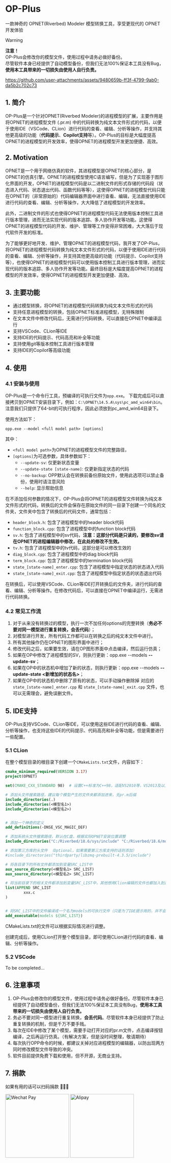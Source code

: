 # OP-Plus
一款神奇的 OPNET(Riverbed) Modeler 模型转换工具，享受更现代的 OPNET 开发体验

> [!WARNING]  
> **注意！**  
> OP-Plus会修改你的模型文件，使用过程中请务必做好备份。  
> 尽管软件本身已经提供了自动模型备份，但我们无法100%保证本工具没有Bug，**使用本工具带来的一切损失由使用人自行负责。**



https://github.com/user-attachments/assets/9480659b-ff3f-4799-9ab0-da5b2c702c73


## 1. 简介
OP-Plus是一个针对OPNET(Riverbed Modeler)的进程模型的扩展，主要作用是将OPNET的进程模型文件 (.pr.m) 中的代码转换为纯文本文件形式的代码，以便于使用IDE（VSCode、CLion）进行代码的查看、编辑、分析等操作，并支持其他更高级的功能（**代码提示**、**Copilot支持**等）。OP-Plus的目标是大幅度提高OPNET的进程模型的开发效率，使得OPNET的进程模型开发更加便捷、高效。


## 2. Motivation
OPNET是一个用于网络仿真的软件，其进程模型是OPNET的核心部分，是OPNET的仿真引擎。OPNET的进程模型使用C语言编写，但是为了实现基于图形化界面的开发，OPNET的进程模型代码是以二进制文件的形式存储的代码段（状态进入代码、状态退出代码、函数代码等等），这使得OPNET的进程模型代码只能在OPNET的（非常原始的）代码编辑器界面中进行查看、编辑，无法直接使用IDE进行代码的查看、编辑、分析等操作，大大降低了进程模型的开发效率。

此外，二进制文件的形式也使得OPNET的进程模型代码无法使用版本控制工具进行版本管理，进而无法实现代码的版本追踪、多人协作开发等功能。这使得OPNET的进程模型代码的开发、维护、管理等工作变得非常困难，大大落后于现代软件开发的标准。

为了能够更好地开发、维护、管理OPNET的进程模型代码，我开发了OP-Plus，将OPNET的进程模型代码转换为纯文本文件形式的代码，以便于使用IDE进行代码的查看、编辑、分析等操作，并支持其他更高级的功能（代码提示、Copilot支持等），也使得OPNET的进程模型代码可以使用版本控制工具进行版本管理，进而实现代码的版本追踪、多人协作开发等功能。最终目标是大幅度提高OPNET的进程模型的开发效率，使得OPNET的进程模型开发更加便捷、高效。

## 3. 主要功能
- 通过模型转换，将OPNET的进程模型代码转换为纯文本文件形式的代码
- 支持任意进程模型的转换，包括OPNET标准进程模型，无特殊限制
- 在文本文件中修改代码后，无需进行代码转换，可以直接在OPNET中编译运行
- 支持VSCode、CLion等IDE
- 支持IDE的代码提示、代码高亮和补全等功能
- 支持使用git等版本控制工具进行版本管理
- 支持IDE的Copilot等高级功能

## 4. 使用

### 4.1 安装与使用
OP-Plus是一个命令行工具，预编译的可执行文件为`opp.exe`。
下载完成后可以直接拷贝到OPNET安装目录下，例如：`C:\OPNET\14.5.A\sys\pc_amd_win64\bin`。注意我们只提供了64-bit的可执行程序，因此必须放到pc_amd_win64目录下。

使用方法如下：
```shell
opp.exe --model <full model path> [options]
```

其中：
- `<full model path>`为OPNET的进程模型文件的完整路径，
- `[options]`为可选参数，具体参数如下：
  - `--update-sv`: 仅更新状态变量
  - `--update-state [state-name]`: 仅更新指定状态的代码
  - `--no-backup`: OPP默认会在转换前备份原始文件，使用此选项可以禁止备份，使用时请注意风险
  - `--help`: 显示帮助信息

在不添加任何参数的情况下，OP-Plus会将OPNET的进程模型文件转换为纯文本文件形式的代码，转换后的文件会保存在原始文件的同一目录下创建一个同名的文件夹，文件夹中包含了转换后的代码文件，通常包括：
- `header_block.h`: 包含了进程模型中的header block代码
- `function_block.cpp`: 包含了进程模型中的function block代码
- `sv.h`: 包含了进程模型中的sv代码，**注意：这部分代码是只读的，要修改sv请在OPNET的进程编辑器中修改，在此处的修改不生效。**
- `tv.h`: 包含了进程模型中的tv代码，这部分是可以修改生效的
- `diag_block.cpp`: 包含了进程模型中的diag block代码
- `term_block.cpp`: 包含了进程模型中的termination block代码
- `state_[state-name]_enter.cpp`: 包含了进程模型中指定状态的状态进入代码
- `state_[state-name]_exit.cpp`: 包含了进程模型中指定状态的状态退出代码

在转换后，可以使用VSCode、CLion等IDE打开转换后的文件夹，进行代码的查看、编辑、分析等操作。在修改代码后，可以直接在OPNET中编译运行，无需进行代码转换。

### 4.2 常见工作流
1. 对于从来没有转换过的模型，执行一次不加任何options的完整转换（**务必不要对同一模型进行重复转换，会丢代码**）；
2. 对模型进行开发，所有代码工作都可以在转换之后的纯文本文件中进行。
3. 所有其他操作仍在OPNET的图形界面中进行；
4. 修改代码之后，如果要生效，请在OP图形界面中点击编译，然后运行仿真；
5. 如果在OP中修改了进程模型的SV，则执行更新：opp.exe --models <model path> **--update-sv**；
6. 如果在OP中的状态机中增加了新的状态，则执行更新：opp.exe --models <model path> **--update-state <新增加的状态名>**；
7. 如果在OP中的状态机中删除了原有的状态，可以手动操作删除掉 对应的 `state_[state-name]_enter.cpp` 和 `state_[state-name]_exit.cpp` 文件，也可以无需理会，避免误删文件。


## 5. IDE支持
OP-Plus支持VSCode、CLion等IDE，可以使用这些IDE进行代码的查看、编辑、分析等操作，也支持这些IDE的代码提示、代码高亮和补全等功能，但是需要进行一些配置。

### 5.1 CLion

在整个模型目录的根目录下创建一个`CMakeLists.txt`文件，内容如下：
```cmake
cmake_minimum_required(VERSION 3.17)
project(OPNET)

set(CMAKE_CXX_STANDARD 98)  # 设置C++标准为C++98，适配VS2010等，VS2013及以上可以使用C++11

# 添加头文件搜索路径，建议每个模型产生的文件夹都添加进来，无pr.m后缀
include_directories(.)
include_directories(<模型名1>)
include_directories(<模型名2>)


# 添加一个神奇的定义
add_definitions(-DNSE_VSC_MAGIC_DEF)

# 添加系统头文件搜索路径，默认在C盘，根据实际OPNET安装位置调整
include_directories("C:/Riverbed/18.6/sys/include" "C:/Riverbed/18.6/models/std/include")

# 添加第三方库的头文件 （Optional，如果需要第三方库支持的话则添加）
#include_directories("thirdparty/libzmq-prebuilt-4.3.5/include")

# 将各目录下的所有文件都添加到变量SRC_LIST中
aux_source_directory(<模型名1> SRC_LIST)
aux_source_directory(<模型名2> SRC_LIST)

# 将当前目录下的相关文件都添加到变量SRC_LIST中，其他想用Clion编辑的文件也都加入到这里来
list(APPEND SRC_LIST
        xxx.c
)


# 将SRC_LIST中的文件编译成一个名为models的可执行文件（只是为了IDE提示用的，并不会实际编译）
add_executable(models ${SRC_LIST})

```
CMakeLists.txt的文件可以根据实际情况进行调整。

创建完成后，使用CLion打开整个模型目录，即可使用CLion进行代码的查看、编辑、分析等操作。


### 5.2 VSCode

To be completed...

## 6. 注意事项
1. OP-Plus会修改你的模型文件，使用过程中请务必做好备份。尽管软件本身已经提供了自动模型备份，但我们无法100%保证本工具没有Bug，**使用本工具带来的一切损失由使用人自行负责。**
2. 务必不要对同一模型进行重复转换，**会丢代码**。尽管软件本身已经提供了防止重复转换的机制，但是千万不要手贱。
3. 每次在IDE中修改了某个模型，需要手动打开对应的pr.m文件，点击编译按钮编译，之后再运行仿真。（有解决方案，但是没时间整理，敬请期待）
4. 每次执行OPP命令的时候，都建议关掉对应进程模型的编辑器，以防出现两方同时修改模型文件导致的冲突。
5. 软件目前提供免费下载和使用，但不开源，无商业支持。

## 7. 捐款
如果有用的话可以扫码捐款 🥳🥳🥳

<img src="https://github.com/user-attachments/assets/dc08faa6-5612-4da4-8ac6-972541318cd9" width="200" alt="Wechat Pay" />
<img src="https://github.com/user-attachments/assets/874c0c46-f7e5-40ce-a598-5899b261bb24" width="200" alt="Alipay" />
